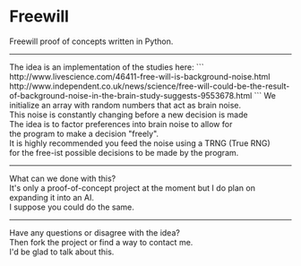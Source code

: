 # Freewill
Freewill proof of concepts written in Python.
<hr>
The idea is an implementation of the studies here:
```
http://www.livescience.com/46411-free-will-is-background-noise.html
http://www.independent.co.uk/news/science/free-will-could-be-the-result-of-background-noise-in-the-brain-study-suggests-9553678.html
```
We initialize an array with random numbers that act as brain noise.<br>
This noise is constantly changing before a new decision is made<br>
The idea is to factor preferences into brain noise to allow for<br>
the program to make a decision "freely".<br>
It is highly recommended you feed the noise using a TRNG (True RNG)<br>
for the free-ist possible decisions to be made by the program.<br><hr>
What can we done with this?<br>
It's only a proof-of-concept project at the moment but I do plan on<br>
expanding it into an AI.<br>
I suppose you could do the same.<br><hr>
Have any questions or disagree with the idea?<br>
Then fork the project or find a way to contact me.<br>
I'd be glad to talk about this.
